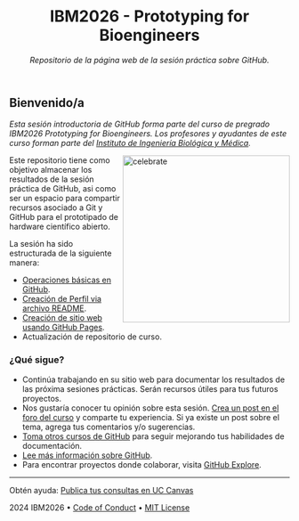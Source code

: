 <header>

<!--
  <<< Author notes: Course header >>>
  Include a 1280×640 image, course title in sentence case, and a concise description in emphasis.
  In your repository settings: enable template repository, add your 1280×640 social image, auto delete head branches.
  Add your open source license, GitHub uses MIT license.
-->

# IBM2026 - Prototyping for Bioengineers

_Repositorio de la página web de la sesión práctica sobre GitHub._

</header>

<!--
  <<< Author notes: Finish >>>
  Review what we learned, ask for feedback, provide next steps.
-->

## Bienvenido/a

_Esta sesión introductoria de GitHub forma parte del curso de pregrado IBM2026 Prototyping for Bioengineers. Los profesores y ayudantes de este curso forman parte del [Instituto de Ingeniería Biológica y Médica](https://ingenieriabiologicaymedica.uc.cl/es/)._

<img src=https://octodex.github.com/images/constructocat2.jpg alt=celebrate width=300 align=right>

Este repositorio tiene como objetivo almacenar los resultados de la sesión práctica de GitHub, asi como ser un espacio para compartir recursos asociado a Git y GitHub para el prototipado de hardware científico abierto.

La sesión ha sido estructurada de la siguiente manera:

- [Operaciones básicas en GitHub](https://github.com/skills/introduction-to-github).
- [Creación de Perfil via archivo README](https://docs.github.com/en/account-and-profile/setting-up-and-managing-your-github-profile/customizing-your-profile/managing-your-profile-readme).
- [Creación de sitio web usando GitHub Pages](https://github.com/skills/github-pages).
- Actualización de repositorio de curso.

### ¿Qué sigue?

- Continúa trabajando en su sitio web para documentar los resultados de las próxima sesiones prácticas. Serán recursos útiles para tus futuros proyectos.
- Nos gustaría conocer tu opinión sobre esta sesión. [Crea un post en el foro del curso](https://cursos.canvas.uc.cl/) y comparte tu experiencia. Si ya existe un post sobre el tema, agrega tus comentarios y/o sugerencias.
- [Toma otros cursos de GitHub](https://github.com/skills) para seguir mejorando tus habilidades de documentación.
- [Lee más información sobre GitHub](https://docs.github.com/en/get-started).
- Para encontrar proyectos donde colaborar, visita [GitHub Explore](https://github.com/explore).

<footer>

<!--
  <<< Author notes: Footer >>>
  Add a link to get support, GitHub status page, code of conduct, license link.
-->

---

Obtén ayuda: [Publica tus consultas en UC Canvas](https://cursos.canvas.uc.cl/)

2024 IBM2026 &bull; [Code of Conduct](https://openhardware.science/gosh-2017/gosh-code-of-conduct/) &bull; [MIT License](https://gh.io/mit)

</footer>
